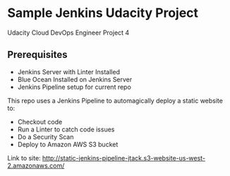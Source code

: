 # Sample Jenkins Udacity Project

Udacity Cloud DevOps Engineer Project 4

## Prerequisites

* Jenkins Server with Linter Installed
* Blue Ocean Installed on Jenkins Server
* Jenkins Pipeline setup for current repo

This repo uses a Jenkins Pipeline to automagically deploy a static website to:

* Checkout code
* Run a Linter to catch code issues
* Do a Security Scan
* Deploy to Amazon AWS S3 bucket

Link to site: http://static-jenkins-pipeline-jtack.s3-website-us-west-2.amazonaws.com/


